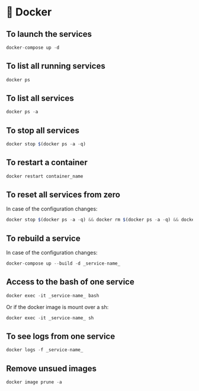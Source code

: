 # 🐳 Docker

## To launch the services

```js
docker-compose up -d
```

## To list all running services

```js
docker ps
```

## To list all services

```js
docker ps -a
```

## To stop all services

```js
docker stop $(docker ps -a -q)
```

## To restart a container

```js
docker restart container_name
```

## To reset all services from zero

In case of the configuration changes:

```js
docker stop $(docker ps -a -q) && docker rm $(docker ps -a -q) && docker-compose up --build -d
```

## To rebuild a service

In case of the configuration changes:

```js
docker-compose up --build -d _service-name_
```

## Access to the bash of one service

```js
docker exec -it _service-name_ bash
```

Or if the docker image is mount over a sh:

```js
docker exec -it _service-name_ sh
```

## To see logs from one service

```js
docker logs -f _service-name_
```

## Remove unsued images

```js
docker image prune -a
```